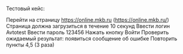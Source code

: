 Тестовый кейс:

Перейти на страницу https://online.mkb.ru (https://online.mkb.ru/)
Страница должна загрузиться в течение 10 секунд
Ввести логин Avtotest
Ввести пароль 123456
Нажать кнопку Войти
Проверить ожидаемый результат: появиться сообщение об ошибке
Повторить пункты 4,5 (3 раза)
